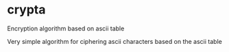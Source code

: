 # crypta
Encryption algorithm based on ascii table

Very simple algorithm for ciphering ascii characters based on the ascii table
